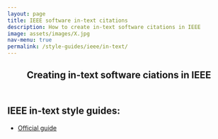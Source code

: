 ```yaml
---
layout: page
title: IEEE software in-text citations
description: How to create in-text software citations in IEEE
image: assets/images/X.jpg
nav-menu: true
permalink: /style-guides/ieee/in-text/
---
```

<!-- Main -->
<div id="main" class="alt">

<!-- One -->
<section id="one">
	<div class="inner">
		<header class="major">
			<h1>Creating in-text software ciations in IEEE</h1>
		</header>

<!-- Content -->
<h2 id="content">IEEE in-text style guides:</h2>
<div class="row">
	<div class="6u 12u$(small)">
		<ul class="actions">
			<li><a href="https://ieeeauthorcenter.ieee.org/wp-content/uploads/IEEE-Reference-Guide.pdf" class="button big">Official guide</a></li>
		</ul>
	</div>

</div>

</div>
